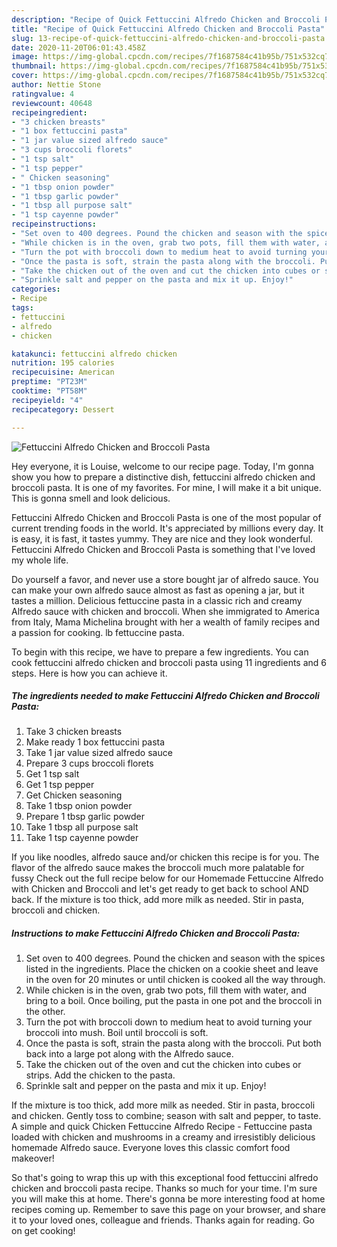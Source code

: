 ```yaml
---
description: "Recipe of Quick Fettuccini Alfredo Chicken and Broccoli Pasta"
title: "Recipe of Quick Fettuccini Alfredo Chicken and Broccoli Pasta"
slug: 13-recipe-of-quick-fettuccini-alfredo-chicken-and-broccoli-pasta
date: 2020-11-20T06:01:43.458Z
image: https://img-global.cpcdn.com/recipes/7f1687584c41b95b/751x532cq70/fettuccini-alfredo-chicken-and-broccoli-pasta-recipe-main-photo.jpg
thumbnail: https://img-global.cpcdn.com/recipes/7f1687584c41b95b/751x532cq70/fettuccini-alfredo-chicken-and-broccoli-pasta-recipe-main-photo.jpg
cover: https://img-global.cpcdn.com/recipes/7f1687584c41b95b/751x532cq70/fettuccini-alfredo-chicken-and-broccoli-pasta-recipe-main-photo.jpg
author: Nettie Stone
ratingvalue: 4
reviewcount: 40648
recipeingredient:
- "3 chicken breasts"
- "1 box fettuccini pasta"
- "1 jar value sized alfredo sauce"
- "3 cups broccoli florets"
- "1 tsp salt"
- "1 tsp pepper"
- " Chicken seasoning"
- "1 tbsp onion powder"
- "1 tbsp garlic powder"
- "1 tbsp all purpose salt"
- "1 tsp cayenne powder"
recipeinstructions:
- "Set oven to 400 degrees. Pound the chicken and season with the spices listed in the ingredients. Place the chicken on a cookie sheet and leave in the oven for 20 minutes or until chicken is cooked all the way through."
- "While chicken is in the oven, grab two pots, fill them with water, and bring to a boil. Once boiling, put the pasta in one pot and the broccoli in the other."
- "Turn the pot with broccoli down to medium heat to avoid turning your broccoli into mush. Boil until broccoli is soft."
- "Once the pasta is soft, strain the pasta along with the broccoli. Put both back into a large pot along with the Alfredo sauce."
- "Take the chicken out of the oven and cut the chicken into cubes or strips. Add the chicken to the pasta."
- "Sprinkle salt and pepper on the pasta and mix it up. Enjoy!"
categories:
- Recipe
tags:
- fettuccini
- alfredo
- chicken

katakunci: fettuccini alfredo chicken 
nutrition: 195 calories
recipecuisine: American
preptime: "PT23M"
cooktime: "PT58M"
recipeyield: "4"
recipecategory: Dessert

---
```



![Fettuccini Alfredo Chicken and Broccoli Pasta](https://img-global.cpcdn.com/recipes/7f1687584c41b95b/751x532cq70/fettuccini-alfredo-chicken-and-broccoli-pasta-recipe-main-photo.jpg)

Hey everyone, it is Louise, welcome to our recipe page. Today, I'm gonna show you how to prepare a distinctive dish, fettuccini alfredo chicken and broccoli pasta. It is one of my favorites. For mine, I will make it a bit unique. This is gonna smell and look delicious.

Fettuccini Alfredo Chicken and Broccoli Pasta is one of the most popular of current trending foods in the world. It's appreciated by millions every day. It is easy, it is fast, it tastes yummy. They are nice and they look wonderful. Fettuccini Alfredo Chicken and Broccoli Pasta is something that I've loved my whole life.

Do yourself a favor, and never use a store bought jar of alfredo sauce. You can make your own alfredo sauce almost as fast as opening a jar, but it tastes a million. Delicious fettuccine pasta in a classic rich and creamy Alfredo sauce with chicken and broccoli. When she immigrated to America from Italy, Mama Michelina brought with her a wealth of family recipes and a passion for cooking. lb fettuccine pasta.


To begin with this recipe, we have to prepare a few ingredients. You can cook fettuccini alfredo chicken and broccoli pasta using 11 ingredients and 6 steps. Here is how you can achieve it.

<!--inarticleads1-->

##### The ingredients needed to make Fettuccini Alfredo Chicken and Broccoli Pasta:

1. Take 3 chicken breasts
1. Make ready 1 box fettuccini pasta
1. Take 1 jar value sized alfredo sauce
1. Prepare 3 cups broccoli florets
1. Get 1 tsp salt
1. Get 1 tsp pepper
1. Get  Chicken seasoning
1. Take 1 tbsp onion powder
1. Prepare 1 tbsp garlic powder
1. Take 1 tbsp all purpose salt
1. Take 1 tsp cayenne powder


If you like noodles, alfredo sauce and/or chicken this recipe is for you. The flavor of the alfredo sauce makes the broccoli much more palatable for fussy Check out the full recipe below for our Homemade Fettuccine Alfredo with Chicken and Broccoli and let&#39;s get ready to get back to school AND back. If the mixture is too thick, add more milk as needed. Stir in pasta, broccoli and chicken. 

<!--inarticleads2-->

##### Instructions to make Fettuccini Alfredo Chicken and Broccoli Pasta:

1. Set oven to 400 degrees. Pound the chicken and season with the spices listed in the ingredients. Place the chicken on a cookie sheet and leave in the oven for 20 minutes or until chicken is cooked all the way through.
1. While chicken is in the oven, grab two pots, fill them with water, and bring to a boil. Once boiling, put the pasta in one pot and the broccoli in the other.
1. Turn the pot with broccoli down to medium heat to avoid turning your broccoli into mush. Boil until broccoli is soft.
1. Once the pasta is soft, strain the pasta along with the broccoli. Put both back into a large pot along with the Alfredo sauce.
1. Take the chicken out of the oven and cut the chicken into cubes or strips. Add the chicken to the pasta.
1. Sprinkle salt and pepper on the pasta and mix it up. Enjoy!


If the mixture is too thick, add more milk as needed. Stir in pasta, broccoli and chicken. Gently toss to combine; season with salt and pepper, to taste. A simple and quick Chicken Fettuccine Alfredo Recipe - Fettuccine pasta loaded with chicken and mushrooms in a creamy and irresistibly delicious homemade Alfredo sauce. Everyone loves this classic comfort food makeover! 

So that's going to wrap this up with this exceptional food fettuccini alfredo chicken and broccoli pasta recipe. Thanks so much for your time. I'm sure you will make this at home. There's gonna be more interesting food at home recipes coming up. Remember to save this page on your browser, and share it to your loved ones, colleague and friends. Thanks again for reading. Go on get cooking!
